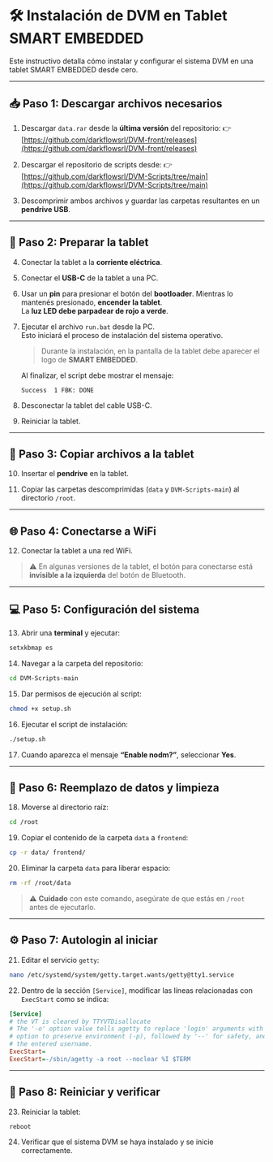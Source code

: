 # 🛠️ Instalación de DVM en Tablet SMART EMBEDDED

Este instructivo detalla cómo instalar y configurar el sistema DVM en una tablet SMART EMBEDDED desde cero.

---

## 📥 Paso 1: Descargar archivos necesarios

1. Descargar `data.rar` desde la **última versión** del repositorio:
   👉 [https://github.com/darkflowsrl/DVM-front/releases](https://github.com/darkflowsrl/DVM-front/releases)

2. Descargar el repositorio de scripts desde:
   👉 [https://github.com/darkflowsrl/DVM-Scripts/tree/main](https://github.com/darkflowsrl/DVM-Scripts/tree/main)

3. Descomprimir ambos archivos y guardar las carpetas resultantes en un **pendrive USB**.

---

## 🔌 Paso 2: Preparar la tablet

4. Conectar la tablet a la **corriente eléctrica**.

5. Conectar el **USB-C** de la tablet a una PC.

6. Usar un **pin** para presionar el botón del **bootloader**. Mientras lo mantenés presionado, **encender la tablet**.  
   La **luz LED debe parpadear de rojo a verde**.

7. Ejecutar el archivo `run.bat` desde la PC.  
   Esto iniciará el proceso de instalación del sistema operativo.

   > Durante la instalación, en la pantalla de la tablet debe aparecer el logo de **SMART EMBEDDED**.

   Al finalizar, el script debe mostrar el mensaje:
   ```
   Success  1 FBK: DONE
   ```

8. Desconectar la tablet del cable USB-C.

9. Reiniciar la tablet.

---

## 📁 Paso 3: Copiar archivos a la tablet

10. Insertar el **pendrive** en la tablet.

11. Copiar las carpetas descomprimidas (`data` y `DVM-Scripts-main`) al directorio `/root`.

---

## 🌐 Paso 4: Conectarse a WiFi

12. Conectar la tablet a una red WiFi.

   > ⚠️ En algunas versiones de la tablet, el botón para conectarse está **invisible a la izquierda** del botón de Bluetooth.

---

## 💻 Paso 5: Configuración del sistema

13. Abrir una **terminal** y ejecutar:

```bash
setxkbmap es
```

14. Navegar a la carpeta del repositorio:

```bash
cd DVM-Scripts-main
```

15. Dar permisos de ejecución al script:

```bash
chmod +x setup.sh
```

16. Ejecutar el script de instalación:

```bash
./setup.sh
```

17. Cuando aparezca el mensaje **“Enable nodm?”**, seleccionar **Yes**.

---

## 🧹 Paso 6: Reemplazo de datos y limpieza

18. Moverse al directorio raíz:

```bash
cd /root
```

19. Copiar el contenido de la carpeta `data` a `frontend`:

```bash
cp -r data/ frontend/
```

20. Eliminar la carpeta `data` para liberar espacio:

```bash
rm -rf /root/data
```

> ⚠️ **Cuidado** con este comando, asegúrate de que estás en `/root` antes de ejecutarlo.

---

## ⚙️ Paso 7: Autologin al iniciar

21. Editar el servicio `getty`:

```bash
nano /etc/systemd/system/getty.target.wants/getty@tty1.service
```

22. Dentro de la sección `[Service]`, modificar las líneas relacionadas con `ExecStart` como se indica:

```ini
[Service]
# the VT is cleared by TTYVTDisallocate
# The '-o' option value tells agetty to replace 'login' arguments with an
# option to preserve environment (-p), followed by '--' for safety, and then
# the entered username.
ExecStart=
ExecStart=-/sbin/agetty -a root --noclear %I $TERM
```

---

## 🔁 Paso 8: Reiniciar y verificar

23. Reiniciar la tablet:

```bash
reboot
```

24. Verificar que el sistema DVM se haya instalado y se inicie correctamente.
